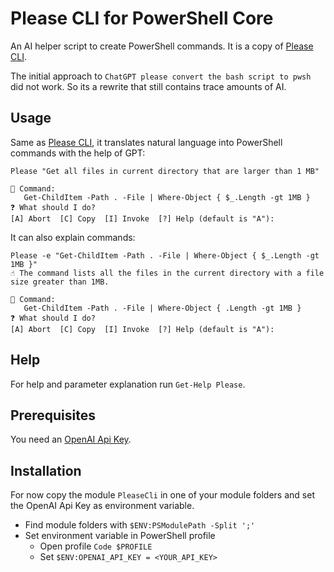 # Please CLI for PowerShell Core

An AI helper script to create PowerShell commands. It is a copy of [Please CLI](https://github.com/TNG/please-cli/). 

The initial approach to `ChatGPT please convert the bash script to pwsh` did not work. So its a rewrite that still contains trace amounts of AI.

## Usage

Same as [Please CLI](https://github.com/TNG/please-cli/), it translates natural language into PowerShell commands with the help of GPT:

```
Please "Get all files in current directory that are larger than 1 MB"

🔣 Command:
   Get-ChildItem -Path . -File | Where-Object { $_.Length -gt 1MB }
❓ What should I do?
[A] Abort  [C] Copy  [I] Invoke  [?] Help (default is "A"):
```

It can also explain commands:

```
Please -e "Get-ChildItem -Path . -File | Where-Object { $_.Length -gt 1MB }"
☝ The command lists all the files in the current directory with a file size greater than 1MB.

🔣 Command:
   Get-ChildItem -Path . -File | Where-Object { .Length -gt 1MB }
❓ What should I do?
[A] Abort  [C] Copy  [I] Invoke  [?] Help (default is "A"):
```

## Help
For help and parameter explanation run `Get-Help Please`.

## Prerequisites

You need an [OpenAI Api Key](https://platform.openai.com/account/api-keys).

## Installation

For now copy the module `PleaseCli` in one of your module folders and set the OpenAI Api Key as environment variable.
- Find module folders with `$ENV:PSModulePath -Split ';'`
- Set environment variable in PowerShell profile
  - Open profile `Code $PROFILE`
  - Set `$ENV:OPENAI_API_KEY = <YOUR_API_KEY>`
